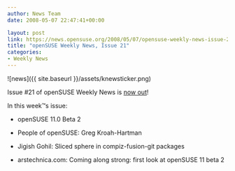 ```yaml
---
author: News Team
date: 2008-05-07 22:47:41+00:00

layout: post
link: https://news.opensuse.org/2008/05/07/opensuse-weekly-news-issue-21/
title: "openSUSE Weekly News, Issue 21"
categories:
- Weekly News
---
```



![news]({{ site.baseurl }}/assets/knewsticker.png)

Issue #21 of openSUSE Weekly News is [now out](http://en.opensuse.org/OpenSUSE_Weekly_News/21)!

In this week™s issue:



	
  * openSUSE 11.0 Beta 2

	
  * People of openSUSE: Greg Kroah-Hartman

	
  * Jigish Gohil: Sliced sphere in compiz-fusion-git packages

	
  * arstechnica.com: Coming along strong: first look at openSUSE 11 beta 2

		
